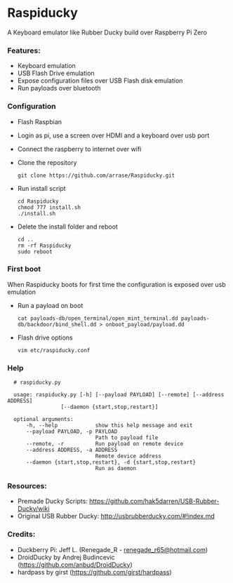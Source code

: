# Raspiducky

A Keyboard emulator like Rubber Ducky build over Raspberry Pi Zero

### Features:

* Keyboard emulation
* USB Flash Drive emulation
* Expose configuration files over USB Flash disk emulation
* Run payloads over bluetooth

### Configuration

* Flash Raspbian 
* Login as pi, use a screen over HDMI and a keyboard over usb port
* Connect the raspberry to internet over wifi
* Clone the repository

      git clone https://github.com/arrase/Raspiducky.git
 
* Run install script

      cd Raspiducky
      chmod 777 install.sh
      ./install.sh

* Delete the install folder and reboot

      cd ..
      rm -rf Raspiducky
      sudo reboot

### First boot

When Raspiducky boots for first time the configuration is exposed over usb emulation

* Run a payload on boot

      cat payloads-db/open_terminal/open_mint_terminal.dd payloads-db/backdoor/bind_shell.dd > onboot_payload/payload.dd

* Flash drive options

      vim etc/raspiducky.conf
      
### Help

      # raspiducky.py 
      
      usage: raspiducky.py [-h] [--payload PAYLOAD] [--remote] [--address ADDRESS]
                     [--daemon {start,stop,restart}]

      optional arguments:
          -h, --help            show this help message and exit
          --payload PAYLOAD, -p PAYLOAD
                                Path to payload file
          --remote, -r          Run payload on remote device
          --address ADDRESS, -a ADDRESS
                                Remote device address
          --daemon {start,stop,restart}, -d {start,stop,restart}
                                Run as daemon


### Resources:

* Premade Ducky Scripts: https://github.com/hak5darren/USB-Rubber-Ducky/wiki
* Original USB Rubber Ducky: http://usbrubberducky.com/#!index.md

### Credits:

* Duckberry Pi: Jeff L. (Renegade_R - renegade_r65@hotmail.com)
* DroidDucky by Andrej Budincevic (https://github.com/anbud/DroidDucky)
* hardpass by girst (https://github.com/girst/hardpass)
